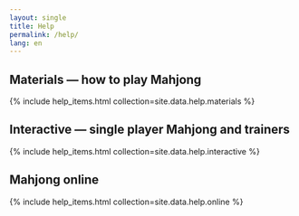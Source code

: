 ```yaml
---
layout: single
title: Help
permalink: /help/
lang: en
---
```


## Materials — how to play Mahjong
{% include help_items.html collection=site.data.help.materials %}

## Interactive — single player Mahjong and trainers
{% include help_items.html collection=site.data.help.interactive %}

## Mahjong online
{% include help_items.html collection=site.data.help.online %}

